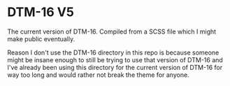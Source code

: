 # DTM-16 V5

The current version of DTM-16. Compiled from a SCSS file which I might make public eventually.

Reason I don't use the DTM-16 directory in this repo is because someone might be insane enough to still be trying to use that version of DTM-16 and I've already been using this directory for the current version of DTM-16 for way too long and would rather not break the theme for anyone.
